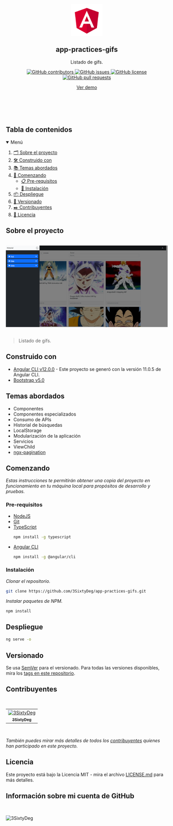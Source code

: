 <p align="center">
 <img width="100px" src="./src/assets/images/logo.png" align="center" alt="GitHub Readme Stats" />
 <h2 align="center">app-practices-gifs</h2>
 <p align="center"> Listado de gifs.</p>
</p>
  <p align="center">
     <a href="https://github.com/3SixtyDeg/app-practices-gifs/graphs/contributors">
      <img alt="GitHub contributors" src="https://img.shields.io/github/contributors/3SixtyDeg/app-practices-gifs.svg?style=for-the-badge" />
     </a>
     <a href="https://github.com/3SixtyDeg/app-practices-gifs/issues">
      <img alt="GitHub issues" src="https://img.shields.io/github/issues/3SixtyDeg/app-practices-gifs.svg?style=for-the-badge" />
     </a>
     <a href="https://github.com/3SixtyDeg/app-practices-gifs/blob/main/LICENSE.md">
      <img alt="GitHub license" src="https://img.shields.io/github/license/3SixtyDeg/app-practices-gifs.svg?style=for-the-badge" />
     </a>
     <a href="https://github.com/3SixtyDeg/app-practices-gifs/pulls">
      <img alt="GitHub pull requests" src="https://img.shields.io/github/issues-pr/3SixtyDeg/app-practices-gifs.svg?style=for-the-badge" />
     </a>
</p>
<p align="center">
    <a href="https://3SixtyDeg.github.io/app-practices-gifs/">Ver demo</a>
</p>
<br/>
<br/>
<br/>
<br/>

## Tabla de contenidos

<details open="open">
  <summary>Menú</summary>
  <ol>
    <li><a href="#sobre-el-proyecto">🗂️ Sobre el proyecto</a></li>
    <li><a href="#construido-con">🛠️ Construido con</a></li>
    <li><a href="#temas-abordados">📚 Temas abordados</a></li>
    <li>
      <a href="#comenzando">🚀 Comenzando</a>
      <ul>
        <li><a href="#pre-requisitos">📋 Pre-requisitos</a></li>
        <li><a href="#instalación">🔧 Instalación</a></li>
      </ul>
    </li>
    <li><a href="#despliegue">📦 Despliegue</a></li>
    <li><a href="#versionado">📌 Versionado</a></li>
    <li><a href="#contribuyentes">✒️ Contribuyentes</a></li>
    <li><a href="#licencia">📄 Licencia</a></li>
  </ol>
</details>

## Sobre el proyecto

&nbsp;
![](./src/assets/images/header.png)
&nbsp;
 > Listado de gifs.

## Construido con

* [Angular CLI v12.0.0](https://angular.io/) - Este proyecto se generó con la versión 11.0.5 de Angular CLI.
* [Bootstrap v5.0](https://getbootstrap.com/docs/5.0/getting-started/introduction/)

## Temas abordados

* Componentes
* Componentes especializados
* Consumo de APIs
* Historial de búsquedas
* LocalStorage
* Modularización de la aplicación
* Servicios
* ViewChild
* [ngx-pagination](https://www.npmjs.com/package/ngx-pagination)

## Comenzando

_Estas instrucciones te permitirán obtener una copia del proyecto en funcionamiento en tu máquina local para propósitos de desarrollo y pruebas._

### Pre-requisitos

* [NodeJS](https://nodejs.org/en/)
* [Git](https://git-scm.com)
* [TypeScript](https://www.typescriptlang.org/download)
  ```sh
  npm install -g typescript
  ```
* [Angular CLI](https://angular.io/cli)
  ```sh
  npm install -g @angular/cli
  ```

### Instalación

_Clonar el repositorio._
```sh
git clone https://github.com/3SixtyDeg/app-practices-gifs.git
```

_Instalar paquetes de NPM._

```sh
npm install
```
## Despliegue

```sh
ng serve -o
```

## Versionado

Se usa [SemVer](http://semver.org/) para el versionado. Para todas las versiones disponibles, mira los [tags en este repositorio](https://github.com/3SixtyDeg/app-practices-gifs/tags).

## Contribuyentes
&nbsp;

<table>
  <tr>
    <td align="center">
      <a href="https://github.com/3SixtyDeg">
        <img src="https://avatars.githubusercontent.com/u/75822956" width="50px;" alt="3SixtyDeg"/><br>
        <sub>
          <b>3SixtyDeg</b>
        </sub>
      </a>
    </td>
  </tr>
</table>
&nbsp;

_También puedes mirar más detalles de todos los [contribuyentes](https://github.com/3SixtyDeg/app-practices-gifs/graphs/contributors) quíenes han participado en este proyecto._

## Licencia

Este proyecto está bajo la Licencia MIT - mira el archivo [LICENSE.md](LICENSE.md) para más detalles.

## Información sobre mi cuenta de GitHub

<br/>

![3SixtyDeg](https://github-readme-stats.vercel.app/api?username=3SixtyDeg&show_icons=true&locale=es)
